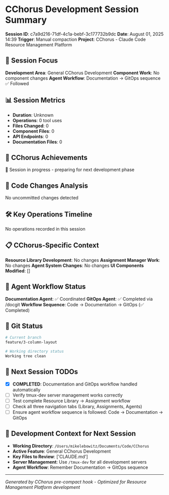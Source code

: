 # CChorus Development Session Summary

**Session ID**: c7a9d216-71df-4c1a-bebf-3c177732b9dc
**Date**: August 01, 2025 14:39
**Trigger**: Manual compaction
**Project**: CChorus - Claude Code Resource Management Platform


## 🎯 Session Focus

**Development Area**: General CChorus Development
**Component Work**: No component changes
**Agent Workflow**: Documentation → GitOps sequence ✅ Followed

## 📊 Session Metrics

- **Duration**: Unknown
- **Operations**: 0 tool uses
- **Files Changed**: 0
- **Component Files**: 0
- **API Endpoints**: 0
- **Documentation Files**: 0

## 🚀 CChorus Achievements

🔄 Session in progress - preparing for next development phase

## 🔧 Code Changes Analysis

No uncommitted changes detected

## 🛠️ Key Operations Timeline

No operations recorded in this session

## 📋 CChorus-Specific Context

**Resource Library Development**: No changes
**Assignment Manager Work**: No changes
**Agent System Changes**: No changes
**UI Components Modified**: []

## 🔄 Agent Workflow Status

**Documentation Agent**: ✅ Coordinated
**GitOps Agent**: ✅ Completed via /docgit
**Workflow Sequence**: Code → Documentation → GitOps (✅ Completed)

## 📂 Git Status

```bash
# Current branch
feature/3-column-layout

# Working directory status
Working tree clean
```

## 🎯 Next Session TODOs

- [x] **COMPLETED**: Documentation and GitOps workflow handled automatically
- [ ] Verify tmux-dev server management works correctly
- [ ] Test complete Resource Library → Assignment workflow
- [ ] Check all three navigation tabs (Library, Assignments, Agents)
- [ ] Ensure agent workflow sequence is followed: Code → Documentation → GitOps

## 🔄 Development Context for Next Session

- **Working Directory**: `/Users/mikelebowitz/Documents/Code/CChorus`
- **Active Feature**: General CChorus Development
- **Key Files to Review**: ['CLAUDE.md']
- **Server Management**: Use `/tmux-dev` for all development servers
- **Agent Workflow**: Remember Documentation → GitOps sequence

---

*Generated by CChorus pre-compact hook - Optimized for Resource Management Platform development*
